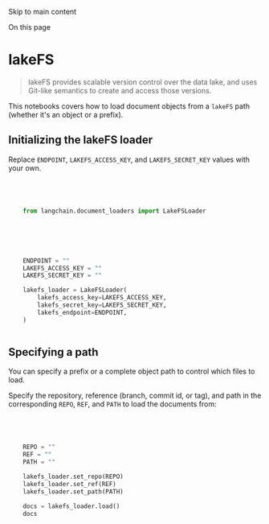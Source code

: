 

Skip to main content

On this page

# lakeFS

> lakeFS provides scalable version control over the data lake, and uses Git-like semantics to create and access those versions.

This notebooks covers how to load document objects from a `lakeFS` path (whether it's an object or a prefix).

## Initializing the lakeFS loader​

Replace `ENDPOINT`, `LAKEFS_ACCESS_KEY`, and `LAKEFS_SECRET_KEY` values with your own.

```python




    from langchain.document_loaders import LakeFSLoader



```


```python




    ENDPOINT = ""
    LAKEFS_ACCESS_KEY = ""
    LAKEFS_SECRET_KEY = ""

    lakefs_loader = LakeFSLoader(
        lakefs_access_key=LAKEFS_ACCESS_KEY,
        lakefs_secret_key=LAKEFS_SECRET_KEY,
        lakefs_endpoint=ENDPOINT,
    )



```


## Specifying a path​

You can specify a prefix or a complete object path to control which files to load.

Specify the repository, reference (branch, commit id, or tag), and path in the corresponding `REPO`, `REF`, and `PATH` to load the documents from:

```python




    REPO = ""
    REF = ""
    PATH = ""

    lakefs_loader.set_repo(REPO)
    lakefs_loader.set_ref(REF)
    lakefs_loader.set_path(PATH)

    docs = lakefs_loader.load()
    docs



```
